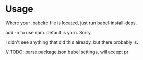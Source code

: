 # Usage
Where your .babelrc file is located, just run babel-install-deps.

add -n to use npm. default is yarn. Sorry.

I didn't see anything that did this already, but there probably is.


// TODO: parse package.json babel settings, will accept pr
